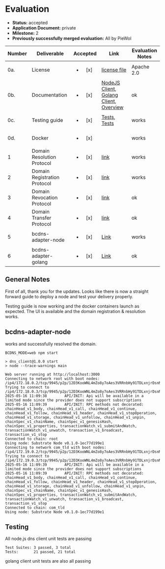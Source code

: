 # Evaluation

- **Status:** accepted
- **Application Document:** private
- **Milestone:** 2
- **Previously successfully merged evaluation:** All by PieWol

| Number | Deliverable | Accepted | Link | Evaluation Notes |
| ------ | ----------- | :------: | ---- |----------------- |
| 0a. | License |<ul><li>[x] </li></ul> | [license file](https://github.com/tcdt-lab/bcdns/blob/master/LICENSE) | Apache 2.0 | 
| 0b.  | Documentation |<ul><li>[x] </li></ul> | [NodeJS Client](https://github.com/tcdt-lab/bcdns/blob/master/dns_client/README.md), [Golang Client](https://github.com/tcdt-lab/bcdns/blob/master/dns_client_golang/README.md), [Overview](https://github.com/tcdt-lab/bcdns/blob/master/README.md#enabling-blockchain-interoperability-through-discovery) | ok | 
| 0c.  | Testing guide | <ul><li>[x] </li></ul> | [Tests](https://github.com/tcdt-lab/bcdns/blob/master/polkadot-sdk-solochain-template/pallets/rootdns/src/tests.rs), [Tests](https://github.com/tcdt-lab/bcdns/blob/master/polkadot-sdk-solochain-template/pallets/tld/src/tests.rs)   | works | 
| 0d.  | Docker | <ul><li>[x] </li></ul> | | works | 
| 1 | Domain Resolution Protocol |<ul><li>[x] </li></ul> | [link](https://github.com/tcdt-lab/bcdns/blob/master/README.md#domain-resolution-protocol) | works | 
| 2 | Domain Registration Protocol|<ul><li>[x] </li></ul> | [link](https://github.com/tcdt-lab/bcdns/blob/master/README.md#domain-registration-protocol) | works |
| 3 | Domain Revocation Protocol|<ul><li>[x] </li></ul> | [link](https://github.com/tcdt-lab/bcdns/blob/master/README.md#domain-revocation-protocol) | ok |
| 4 | Domain Transfer Protocol|<ul><li>[x] </li></ul> | [link](https://github.com/tcdt-lab/bcdns/blob/master/README.md#domain-transfer-protocol) | ok |
| 5 |  bcdns-adapter-node |<ul><li>[x] </li></ul> | [Link](https://github.com/tcdt-lab/bcdns/blob/master/dns_client) | works  |
| 6 | bcdns-adapter-golang |<ul><li>[x] </li></ul> | [Link](https://github.com/tcdt-lab/bcdns/blob/master/dns_client_golang)| ok |


## General Notes
First of all, thank you for the updates. Looks like there is now a straight forward guide to deploy a node and test your delivery properly. 

Testing guide is now working and the docker containers launch as expected. The UI is available and the domain registration & resolution works.

## bcdns-adapter-node
works and successfully resolved the domain.


````
BCDNS_MODE=web npm start

> dns_client@1.0.0 start
> node --trace-warnings main

Web server running at http://localhost:3000
Connecting to network root with boot nodes: /ip4/172.18.0.2/tcp/9945/p2p/12D3KooWNL4mZo8y7oAes3VRRnbHy91TDLxnjrDsnMFZkPebB2Rh,/ip4/172.18.0.3/tcp/9945/p2p/12D3KooWNL4mZo8y7oAes3VRRnbHy91TDLxnjrDsnMFZkPebB2Rh
Trying to connect to /ip4/172.18.0.3/tcp/9945/p2p/12D3KooWNL4mZo8y7oAes3VRRnbHy91TDLxnjrDsnMFZkPebB2Rh
2025-05-16 11:09:38        API/INIT: Api will be available in a limited mode since the provider does not support subscriptions
2025-05-16 11:09:39        API/INIT: RPC methods not decorated: chainHead_v1_body, chainHead_v1_call, chainHead_v1_continue, chainHead_v1_follow, chainHead_v1_header, chainHead_v1_stopOperation, chainHead_v1_storage, chainHead_v1_unfollow, chainHead_v1_unpin, chainSpec_v1_chainName, chainSpec_v1_genesisHash, chainSpec_v1_properties, transactionWatch_v1_submitAndWatch, transactionWatch_v1_unwatch, transaction_v1_broadcast, transaction_v1_stop
Connected to chain: root
Using node: Substrate Node v0.1.0-1ec77d199e1
Connecting to network com_tld with boot nodes: /ip4/172.19.0.2/tcp/9945/p2p/12D3KooWNL4mZo8y7oAes3VRRnbHy91TDLxnjrDsnMFZkPebB2Rh,/ip4/172.19.0.3/tcp/9945/p2p/12D3KooWNL4mZo8y7oAes3VRRnbHy91TDLxnjrDsnMFZkPebB2Rh
Trying to connect to /ip4/172.19.0.3/tcp/9945/p2p/12D3KooWNL4mZo8y7oAes3VRRnbHy91TDLxnjrDsnMFZkPebB2Rh
2025-05-16 11:09:39        API/INIT: Api will be available in a limited mode since the provider does not support subscriptions
2025-05-16 11:09:39        API/INIT: RPC methods not decorated: chainHead_v1_body, chainHead_v1_call, chainHead_v1_continue, chainHead_v1_follow, chainHead_v1_header, chainHead_v1_stopOperation, chainHead_v1_storage, chainHead_v1_unfollow, chainHead_v1_unpin, chainSpec_v1_chainName, chainSpec_v1_genesisHash, chainSpec_v1_properties, transactionWatch_v1_submitAndWatch, transactionWatch_v1_unwatch, transaction_v1_broadcast, transaction_v1_stop
Connected to chain: com_tld
Using node: Substrate Node v0.1.0-1ec77d199e1
`````



## Testing
All node.js dns client unit tests are passing

```
Test Suites: 3 passed, 3 total
Tests:       21 passed, 21 total
```

golang client unit tests are also all passing